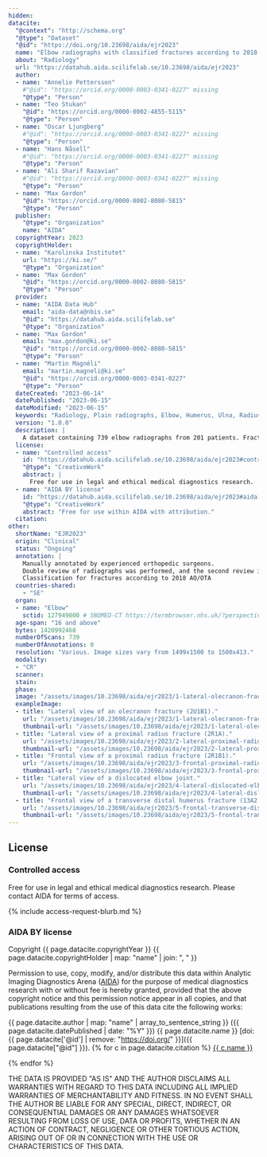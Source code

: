 ```yaml
---
hidden:
datacite:
  "@context": "http://schema.org"
  "@type": "Dataset"
  "@id": "https://doi.org/10.23698/aida/ejr2023"
  name: "Elbow radiographs with classified fractures according to 2018 AO/OTA and classified degenerative conditions"
  about: "Radiology"
  url: "https://datahub.aida.scilifelab.se/10.23698/aida/ejr2023"
  author:
  - name: "Annelie Pettersson"
    #"@id": "https://orcid.org/0000-0003-0341-0227" missing
    "@type": "Person"
  - name: "Teo Stukan"
    "@id": "https://orcid.org/0000-0002-4855-5115"
    "@type": "Person"
  - name: "Oscar Ljungberg"
    #"@id": "https://orcid.org/0000-0003-0341-0227" missing
    "@type": "Person"
  - name: "Hans Nåsell"
    #"@id": "https://orcid.org/0000-0003-0341-0227" missing
    "@type": "Person" 
  - name: "Ali Sharif Razavian"
    #"@id": "https://orcid.org/0000-0003-0341-0227" missing
    "@type": "Person" 
  - name: "Max Gordon"
    "@id": "https://orcid.org/0000-0002-8080-5815"
    "@type": "Person"
  publisher:
    "@type": "Organization"
    name: "AIDA"
  copyrightYear: 2023
  copyrightHolder:
  - name: "Karolinska Institutet"
    url: "https://ki.se/"
    "@type": "Organization"
  - name: "Max Gordon"
    "@id": "https://orcid.org/0000-0002-8080-5815"
    "@type": "Person"
  provider:
  - name: "AIDA Data Hub"
    email: "aida-data@nbis.se"
    "@id": "https://datahub.aida.scilifelab.se"
    "@type": "Organization"
  - name: "Max Gordon"
    email: "max.gordon@ki.se"
    "@id": "https://orcid.org/0000-0002-8080-5815"
    "@type": "Person"
  - name: "Martin Magnéli"
    email: "martin.magneli@ki.se"
    "@id": "https://orcid.org/0000-0003-0341-0227"
    "@type": "Person"
  dateCreated: "2023-06-14"
  datePublished: "2023-06-15"
  dateModified: "2023-06-15"
  keywords: "Radiology, Plain radiographs, Elbow, Humerus, Ulna, Radius, Fracture, Osteoarthritis, Effusion, Implants, AO/OTA"
  version: "1.0.0"
  description: |
    A dataset containing 739 elbow radiographs from 201 patients. Fractures in the humeroulnar, humeroradial, and proximal radioulnar joints are classified according to the 2018 AO/OTA classification system. The radiographs are also classified for degenerative conditions such as osteoarthritis, effusion, implants, and dislocation. The radiographs are classified by experienced orthopaedic surgeons.
  license:
  - name: "Controlled access"
    id: "https://datahub.aida.scilifelab.se/10.23698/aida/ejr2023#controlled-access"
    "@type": "CreativeWork"
    abstract: |
      Free for use in legal and ethical medical diagnostics research.
  - name: "AIDA BY license"
    id: "https://datahub.aida.scilifelab.se/10.23698/aida/ejr2023#aida-by-license"
    "@type": "CreativeWork"
    abstract: "Free for use within AIDA with attribution."
  citation:
other:
  shortName: "EJR2023"
  origin: "Clinical"
  status: "Ongoing"
  annotation: |
    Manually annotated by experienced orthopedic surgeons.
    Double review of radiographs was performed, and the second review is always done by a specialized physician or someone with higher expertise. 
    Classification for fractures according to 2018 AO/OTA
  countries-shared:
    - "SE"
  organ:
  - name: "Elbow"
    sctid: 127949000 # SNOMED-CT https://termbrowser.nhs.uk/?perspective=full&conceptId1=%s
  age-span: "16 and above"
  bytes: 1420992468
  numberOfScans: 739
  numberOfAnnotations: 0
  resolution: "Various. Image sizes vary from 1499x1500 to 1500x413."
  modality:
  - "CR"
  scanner:
  stain:
  phase:
  image: "/assets/images/10.23698/aida/ejr2023/1-lateral-olecranon-fracture-thumbnail.jpg"
  exampleImage:
  - title: "Lateral view of an olecranon fracture (2U1B1)."
    url: "/assets/images/10.23698/aida/ejr2023/1-lateral-olecranon-fracture.jpg"
    thumbnail-url: "/assets/images/10.23698/aida/ejr2023/1-lateral-olecranon-fracture-thumbnail.jpg"
  - title: "Lateral view of a proximal radius fracture (2R1A)."
    url: "/assets/images/10.23698/aida/ejr2023/2-lateral-proximal-radius-fracture.jpg"
    thumbnail-url: "/assets/images/10.23698/aida/ejr2023/2-lateral-proximal-radius-fracture-thumbnail.jpg"
  - title: "Frontal view of a proximal radius fracture (2R1B1)."
    url: "/assets/images/10.23698/aida/ejr2023/3-frontal-proximal-radius-fracture.jpg"
    thumbnail-url: "/assets/images/10.23698/aida/ejr2023/3-frontal-proximal-radius-fracture-thumbnail.jpg"
  - title: "Lateral view of a dislocated elbow joint."
    url: "/assets/images/10.23698/aida/ejr2023/4-lateral-dislocated-elbow-joint.jpg"
    thumbnail-url: "/assets/images/10.23698/aida/ejr2023/4-lateral-dislocated-elbow-joint-thumbnail.jpg"
  - title: "Frontal view of a transverse distal humerus fracture (13A2.3)."
    url: "/assets/images/10.23698/aida/ejr2023/5-frontal-transverse-distal-humerus-fracture.jpg"
    thumbnail-url: "/assets/images/10.23698/aida/ejr2023/5-frontal-transverse-distal-humerus-fracture-thumbnail2.jpg"
---
```

## License
### Controlled access
Free for use in legal and ethical medical diagnostics research.
Please contact AIDA for terms of access.

{% include access-request-blurb.md %}

### AIDA BY license
Copyright
{{ page.datacite.copyrightYear }}
{{ page.datacite.copyrightHolder | map: "name" |  join: ", " }}

Permission to use, copy, modify, and/or distribute this data within Analytic
Imaging Diagnostics Arena ([AIDA](https://medtech4health.se/aida)) for the
purpose of medical diagnostics research with or without fee is hereby granted,
provided that the above copyright notice and this permission notice appear in
all copies, and that publications resulting from the use of this data cite the
following works:

{{ page.datacite.author | map: "name" | array_to_sentence_string }}
({{ page.datacite.datePublished | date: "%Y" }})
{{ page.datacite.name }}
[doi:{{ page.datacite['@id'] | remove: "https://doi.org/" }}]({{ page.datacite["@id"] }}).
{% for c in page.datacite.citation %}
  [{{ c.name }}]({{c["@id"]}})

{% endfor %}

THE DATA IS PROVIDED "AS IS" AND THE AUTHOR DISCLAIMS ALL WARRANTIES WITH REGARD
TO THIS DATA INCLUDING ALL IMPLIED WARRANTIES OF MERCHANTABILITY AND FITNESS. IN
NO EVENT SHALL THE AUTHOR BE LIABLE FOR ANY SPECIAL, DIRECT, INDIRECT, OR
CONSEQUENTIAL DAMAGES OR ANY DAMAGES WHATSOEVER RESULTING FROM LOSS OF USE, DATA
OR PROFITS, WHETHER IN AN ACTION OF CONTRACT, NEGLIGENCE OR OTHER TORTIOUS
ACTION, ARISING OUT OF OR IN CONNECTION WITH THE USE OR CHARACTERISTICS OF THIS
DATA.
